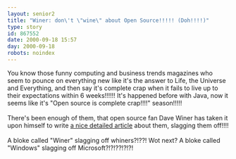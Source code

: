```yaml
---
layout: senior2
title: "Winer: don\'t \"wine\" about Open Source!!!!! (Doh!!!!)"
type: story
id: 867552
date: 2000-09-18 15:57
day: 2000-09-18
robots: noindex
---
```

You know those funny computing and business trends magazines who seem to pounce on everything new like it's the answer to Life, the Universe and Everything, and then say it's complete crap when it fails to live up to their expectations within 6 weeks!!!!!! It's happened before with Java, now it seems like it's "Open source is complete crap!!!!" season!!!!! <br/> <br/>There's been enough of them, that open source fan Dave Winer has taken it upon himself to write <a href="http://davenet.userland.com/2000/09/15/whatIsOpenSource">a nice detailed article</a> about them, slagging them off!!!!<br/> <br/>A bloke called "Winer" slagging off whiners?!??! Wot next? A bloke called "Windows" slagging off Microsoft?!?!??!?!?!
